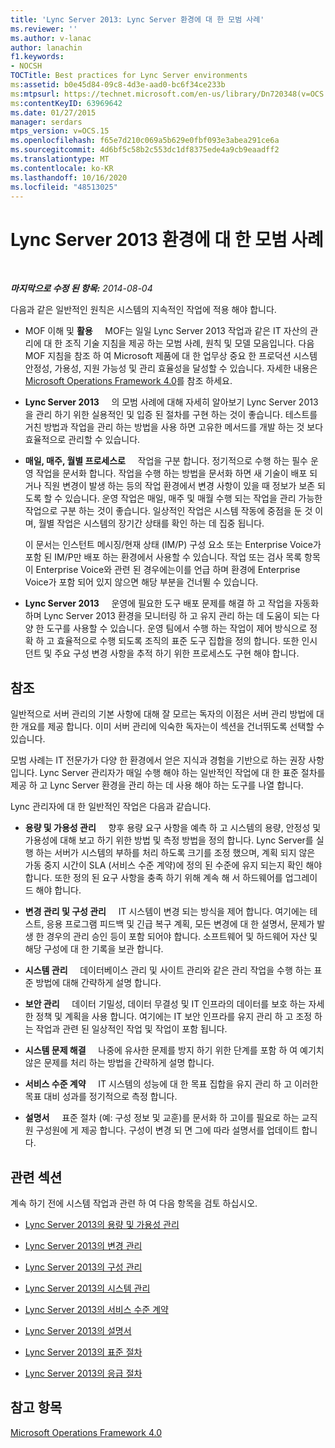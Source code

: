 ```yaml
---
title: 'Lync Server 2013: Lync Server 환경에 대 한 모범 사례'
ms.reviewer: ''
ms.author: v-lanac
author: lanachin
f1.keywords:
- NOCSH
TOCTitle: Best practices for Lync Server environments
ms:assetid: b0e45d84-09c8-4d3e-aad0-bc6f34ce233b
ms:mtpsurl: https://technet.microsoft.com/en-us/library/Dn720348(v=OCS.15)
ms:contentKeyID: 63969642
ms.date: 01/27/2015
manager: serdars
mtps_version: v=OCS.15
ms.openlocfilehash: f65e7d210c069a5b629e0fbf093e3abea291ce6a
ms.sourcegitcommit: 4d6bf5c58b2c553dc1df8375ede4a9cb9eaadff2
ms.translationtype: MT
ms.contentlocale: ko-KR
ms.lasthandoff: 10/16/2020
ms.locfileid: "48513025"
---
```

# <a name="best-practices-for-lync-server-2013-environments"></a>Lync Server 2013 환경에 대 한 모범 사례

<div data-xmlns="http://www.w3.org/1999/xhtml">

<div class="topic" data-xmlns="http://www.w3.org/1999/xhtml" data-msxsl="urn:schemas-microsoft-com:xslt" data-cs="https://msdn.microsoft.com/">

<div data-asp="https://msdn2.microsoft.com/asp">



</div>

<div id="mainSection">

<div id="mainBody">

<span> </span>

_**마지막으로 수정 된 항목:** 2014-08-04_

다음과 같은 일반적인 원칙은 시스템의 지속적인 작업에 적용 해야 합니다.

  - MOF 이해 및 **활용**     MOF는 일일 Lync Server 2013 작업과 같은 IT 자산의 관리에 대 한 조직 기술 지침을 제공 하는 모범 사례, 원칙 및 모델 모음입니다. 다음 MOF 지침을 참조 하 여 Microsoft 제품에 대 한 업무상 중요 한 프로덕션 시스템 안정성, 가용성, 지원 가능성 및 관리 효율성을 달성할 수 있습니다. 자세한 내용은 [Microsoft Operations Framework 4.0](https://go.microsoft.com/fwlink/p/?linkid=40939)를 참조 하세요.

  - **Lync Server 2013**     의 모범 사례에 대해 자세히 알아보기 Lync Server 2013을 관리 하기 위한 실용적인 및 입증 된 절차를 구현 하는 것이 좋습니다. 테스트를 거친 방법과 작업을 관리 하는 방법을 사용 하면 고유한 메서드를 개발 하는 것 보다 효율적으로 관리할 수 있습니다.

  - **매일, 매주, 월별 프로세스로**     작업을 구분 합니다. 정기적으로 수행 하는 필수 운영 작업을 문서화 합니다. 작업을 수행 하는 방법을 문서화 하면 새 기술이 배포 되거나 직원 변경이 발생 하는 등의 작업 환경에서 변경 사항이 있을 때 정보가 보존 되도록 할 수 있습니다. 운영 작업은 매일, 매주 및 매월 수행 되는 작업을 관리 가능한 작업으로 구분 하는 것이 좋습니다. 일상적인 작업은 시스템 작동에 중점을 둔 것 이며, 월별 작업은 시스템의 장기간 상태를 확인 하는 데 집중 됩니다.
    
    이 문서는 인스턴트 메시징/현재 상태 (IM/P) 구성 요소 또는 Enterprise Voice가 포함 된 IM/P만 배포 하는 환경에서 사용할 수 있습니다. 작업 또는 검사 목록 항목이 Enterprise Voice와 관련 된 경우에는이를 언급 하며 환경에 Enterprise Voice가 포함 되어 있지 않으면 해당 부분을 건너뛸 수 있습니다.

  - **Lync Server 2013**     운영에 필요한 도구 배포 문제를 해결 하 고 작업을 자동화 하며 Lync Server 2013 환경을 모니터링 하 고 유지 관리 하는 데 도움이 되는 다양 한 도구를 사용할 수 있습니다. 운영 팀에서 수행 하는 작업이 제어 방식으로 정확 하 고 효율적으로 수행 되도록 조직의 표준 도구 집합을 정의 합니다. 또한 인시던트 및 주요 구성 변경 사항을 추적 하기 위한 프로세스도 구현 해야 합니다.

<div>

## <a name="reference"></a>참조

일반적으로 서버 관리의 기본 사항에 대해 잘 모르는 독자의 이점은 서버 관리 방법에 대 한 개요를 제공 합니다. 이미 서버 관리에 익숙한 독자는이 섹션을 건너뛰도록 선택할 수 있습니다.

모범 사례는 IT 전문가가 다양 한 환경에서 얻은 지식과 경험을 기반으로 하는 권장 사항입니다. Lync Server 관리자가 매일 수행 해야 하는 일반적인 작업에 대 한 표준 절차를 제공 하 고 Lync Server 환경을 관리 하는 데 사용 해야 하는 도구를 나열 합니다.

Lync 관리자에 대 한 일반적인 작업은 다음과 같습니다.

  - **용량 및 가용성 관리**     향후 용량 요구 사항을 예측 하 고 시스템의 용량, 안정성 및 가용성에 대해 보고 하기 위한 방법 및 측정 방법을 정의 합니다. Lync Server를 실행 하는 서버가 시스템의 부하를 처리 하도록 크기를 조정 했으며, 계획 되지 않은 가동 중지 시간이 SLA (서비스 수준 계약)에 정의 된 수준에 유지 되는지 확인 해야 합니다. 또한 정의 된 요구 사항을 충족 하기 위해 계속 해 서 하드웨어를 업그레이드 해야 합니다.

  - **변경 관리 및 구성 관리**     IT 시스템이 변경 되는 방식을 제어 합니다. 여기에는 테스트, 응용 프로그램 피드백 및 긴급 복구 계획, 모든 변경에 대 한 설명서, 문제가 발생 한 경우의 관리 승인 등이 포함 되어야 합니다. 소프트웨어 및 하드웨어 자산 및 해당 구성에 대 한 기록을 보관 합니다.

  - **시스템 관리**     데이터베이스 관리 및 사이트 관리와 같은 관리 작업을 수행 하는 표준 방법에 대해 간략하게 설명 합니다.

  - **보안 관리**     데이터 기밀성, 데이터 무결성 및 IT 인프라의 데이터를 보호 하는 자세한 정책 및 계획을 사용 합니다. 여기에는 IT 보안 인프라를 유지 관리 하 고 조정 하는 작업과 관련 된 일상적인 작업 및 작업이 포함 됩니다.

  - **시스템 문제 해결**     나중에 유사한 문제를 방지 하기 위한 단계를 포함 하 여 예기치 않은 문제를 처리 하는 방법을 간략하게 설명 합니다.

  - **서비스 수준 계약**     IT 시스템의 성능에 대 한 목표 집합을 유지 관리 하 고 이러한 목표 대비 성과를 정기적으로 측정 합니다.

  - **설명서**     표준 절차 (예: 구성 정보 및 교훈)를 문서화 하 고이를 필요로 하는 교직원 구성원에 게 제공 합니다. 구성이 변경 되 면 그에 따라 설명서를 업데이트 합니다.

</div>

<div>

## <a name="related-sections"></a>관련 섹션

계속 하기 전에 시스템 작업과 관련 하 여 다음 항목을 검토 하십시오.

  - [Lync Server 2013의 용량 및 가용성 관리](lync-server-2013-capacity-and-availability-management.md)

  - [Lync Server 2013의 변경 관리](lync-server-2013-change-management.md)

  - [Lync Server 2013의 구성 관리](lync-server-2013-configuration-management.md)

  - [Lync Server 2013의 시스템 관리](lync-server-2013-system-administration.md)

  - [Lync Server 2013의 서비스 수준 계약](lync-server-2013-service-level-agreements.md)

  - [Lync Server 2013의 설명서](lync-server-2013-documentation.md)

  - [Lync Server 2013의 표준 절차](lync-server-2013-standard-procedures.md)

  - [Lync Server 2013의 응급 절차](lync-server-2013-emergency-procedures.md)

</div>

<div>

## <a name="see-also"></a>참고 항목


[Microsoft Operations Framework 4.0](https://go.microsoft.com/fwlink/p/?linkid=40939)  
  

</div>

</div>

<span> </span>

</div>

</div>

</div>

